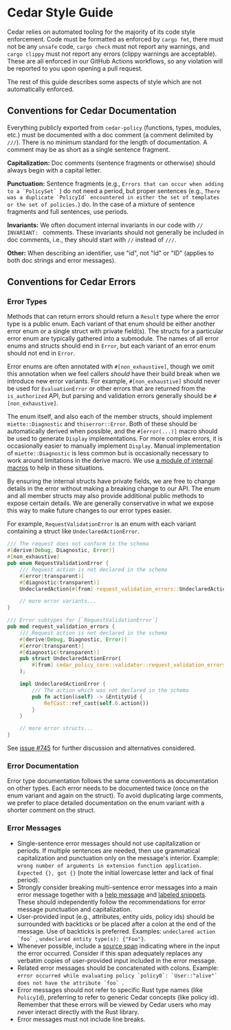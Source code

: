 # Cedar Style Guide

Cedar relies on automated tooling for the majority of its code style enforcement.
Code must be formatted as enforced by `cargo fmt`, there must not be any `unsafe` code, `cargo check` must not report any warnings, and `cargo clippy` must not report any errors (clippy warnings are acceptable).
These are all enforced in our GitHub Actions workflows, so any violation will be reported to you upon opening a pull request.

The rest of this guide describes some aspects of style which are not automatically enforced.

## Conventions for Cedar Documentation

Everything publicly exported from `cedar-policy` (functions, types, modules, etc.) must be documented with a doc comment (a comment delimited by `///`).
There is no minimum standard for the length of documentation. A comment may be as short as a single sentence fragment.

**Capitalization:** Doc comments (sentence fragments or otherwise) should always begin with a capital letter.

**Punctuation:** Sentence fragments (e.g., ``Errors that can occur when adding to a `PolicySet` ``) do not need a period, but
proper sentences (e.g., ``There was a duplicate `PolicyId` encountered in either the set of templates or the set of policies.``) do.
In the case of a mixture of sentence fragments and full sentences, use periods.

**Invariants:** We often document internal invariants in our code with `// INVARIANT: ` comments.
These invariants should not generally be included in doc comments, i.e., they should start with `//` instead of `///`.

**Other:** When describing an identifier, use "id", not "Id" or "ID" (applies to both doc strings and error messages).

## Conventions for Cedar Errors

### Error Types

Methods that can return errors should return a `Result` type where the error type is a public enum.
Each variant of that enum should be either another error enum or a single struct with private field(s).
The structs for a particular error enum are typically gathered into a submodule.
The names of all error enums and structs should end in `Error`, but each variant of an error enum should not end in `Error`.

Error enums are often annotated with `#[non_exhaustive]`, though we omit this annotation when we feel callers _should_ have their build break when we introduce new error variants.
For example, `#[non_exhaustive]` should never be used for `EvaluationError` or other errors that are returned from the `is_authorized` API, but parsing and validation errors generally should be `#[non_exhaustive]`.

The enum itself, and also each of the member structs, should implement `miette::Diagnostic` and `thiserror::Error`.
Both of these should be automatically derived when possible, and the `#[error(...)]` macro should be used to generate `Display` implementations.
For more complex errors, it is occasionally easier to manually implement `Display`.
Manual implementation of `miette::Diagnostic` is less common but is occasionally necessary to work around limitations in the derive macro.
We use [a module of internal macros](https://github.com/cedar-policy/cedar/blob/main/cedar-policy-core/src/error_macros.rs) to help in these situations.

By ensuring the internal structs have private fields, we are free to change details in the error without making a breaking change to our API.
The enum and all member structs may also provide additional public methods to expose certain details.
We are generally conservative in what we expose this way to make future changes to our error types easier.

For example, `RequestValidationError` is an enum with each variant containing a struct like `UndeclaredActionError`.

```rust
/// The request does not conform to the schema
#[derive(Debug, Diagnostic, Error)]
#[non_exhaustive]
pub enum RequestValidationError {
    /// Request action is not declared in the schema
    #[error(transparent)]
    #[diagnostic(transparent)]
    UndeclaredAction(#[from] request_validation_errors::UndeclaredActionError),

    // more error variants...
}

/// Error subtypes for [`RequestValidationError`]
pub mod request_validation_errors {
    /// Request action is not declared in the schema
    #[derive(Debug, Diagnostic, Error)]
    #[error(transparent)]
    #[diagnostic(transparent)]
    pub struct UndeclaredActionError(
        #[from] cedar_policy_core::validator::request_validation_errors::UndeclaredActionError,
    );

    impl UndeclaredActionError {
        /// The action which was not declared in the schema
        pub fn action(&self) -> &EntityUid {
            RefCast::ref_cast(self.0.action())
        }
    }

    // more error structs...
}
```

See [issue #745](https://github.com/cedar-policy/cedar/issues/745) for further discussion and alternatives considered.

### Error Documentation

Error type documentation follows the same conventions as documentation on other types.
Each error needs to be documented twice (once on the enum variant and again on the struct).
To avoid duplicating large comments, we prefer to place detailed documentation on the enum variant with a shorter comment on the struct.

### Error Messages

* Single-sentence error messages should not use capitalization or periods.
  If multiple sentences are needed, then use grammatical capitalization and punctuation only on the message's interior.
  Example: `wrong number of arguments in extension function application. Expected {}, got {}` (note the initial lowercase letter and lack of final period).
* Strongly consider breaking multi-sentence error messages into a main error message together with a [help message](https://docs.rs/miette/latest/miette/#-help-text) and [labeled snippets](https://docs.rs/miette/latest/miette/#-snippets).
  These should independently follow the recommendations for error message punctuation and capitalization.
* User-provided input (e.g., attributes, entity uids, policy ids) should be surrounded with backticks or be placed after a colon at the end of the message. Use of backticks is preferred. Examples: ``undeclared action `foo` ``, `undeclared entity type(s): {"Foo"}`.
* Whenever possible, include a [source span](https://docs.rs/miette/latest/miette/#-snippets) indicating where in the input the error occurred. Consider if this span adequately replaces any verbatim copies of user-provided input included in the error message.
* Related error messages should be concatenated with colons. Example: ``error occurred while evaluating policy `policy0`: `User::"alive"` does not have the attribute `foo` ``.
* Error messages should not refer to specific Rust type names (like `PolicyId`), preferring to refer to generic Cedar concepts (like policy id). Remember that these errors will be viewed by Cedar users who may never interact directly with the Rust library.
* Error messages must not include line breaks.

